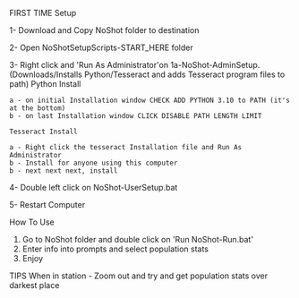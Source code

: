 FIRST TIME Setup

1- Download and Copy NoShot folder to destination

2- Open NoShotSetupScripts-START_HERE folder 

3- Right click and 'Run As Administrator'on 1a-NoShot-AdminSetup. (Downloads/Installs Python/Tesseract and adds Tesseract program files to path)
    Python Install 

    a - on initial Installation window CHECK ADD PYTHON 3.10 to PATH (it's at the bottom)
    b - on last Installation window CLICK DISABLE PATH LENGTH LIMIT

    Tesseract Install

    a - Right click the tesseract Installation file and Run As Administrator
    b - Install for anyone using this computer
    b - next next next, install    
4- Double left click on NoShot-UserSetup.bat

5- Restart Computer


How To Use

1) Go to NoShot folder and double click on 'Run NoShot-Run.bat'
2) Enter info into prompts and select population stats
3) Enjoy

TIPS
When in station - Zoom out and try and get population stats over darkest place

